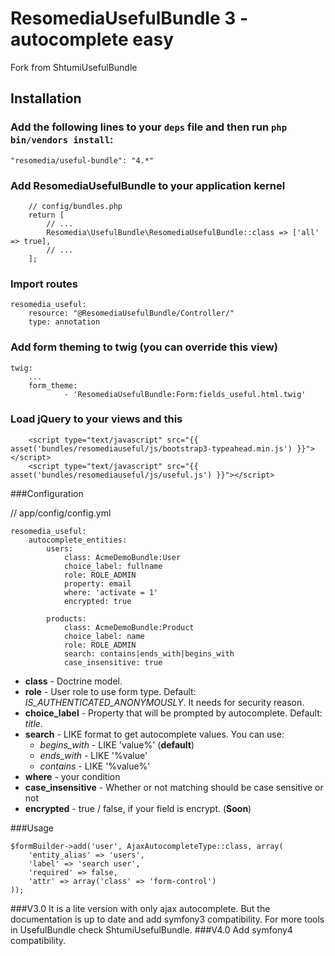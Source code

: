 ResomediaUsefulBundle 3 - autocomplete easy
===============================================

Fork from ShtumiUsefulBundle

## Installation

### Add the following lines to your  `deps` file and then run `php bin/vendors install`:

```
"resomedia/useful-bundle": "4.*"

```

### Add ResomediaUsefulBundle to your application kernel
```
    // config/bundles.php
    return [
        // ...
        Resomedia\UsefulBundle\ResomediaUsefulBundle::class => ['all' => true],
        // ...
    ];
```

### Import routes

```
resomedia_useful:
    resource: "@ResomediaUsefulBundle/Controller/"
    type: annotation
```

### Add form theming to twig (you can override this view)
```
twig:
    ...
    form_theme:
            - 'ResomediaUsefulBundle:Form:fields_useful.html.twig'
```

### Load jQuery to your views and this
```
    <script type="text/javascript" src="{{ asset('bundles/resomediauseful/js/bootstrap3-typeahead.min.js') }}"></script>
    <script type="text/javascript" src="{{ asset('bundles/resomediauseful/js/useful.js') }}"></script>
```

###Configuration

// app/config/config.yml
```
resomedia_useful:
    autocomplete_entities:
        users:
            class: AcmeDemoBundle:User
            choice_label: fullname
            role: ROLE_ADMIN
            property: email
            where: 'activate = 1'
            encrypted: true

        products:
            class: AcmeDemoBundle:Product
            choice_label: name
            role: ROLE_ADMIN
            search: contains|ends_with|begins_with
            case_insensitive: true
```
- **class** - Doctrine model.
- **role** - User role to use form type. Default: *IS_AUTHENTICATED_ANONYMOUSLY*. It needs for security reason.
- **choice_label** - Property that will be prompted by autocomplete. Default: *title*.
- **search** - LIKE format to get autocomplete values. You can use:
   - *begins_with* - LIKE 'value%' (**default**)
   - *ends_with* - LIKE '%value'
   - *contains*  - LIKE '%value%'
- **where** - your condition
- **case_insensitive** - Whether or not matching should be case sensitive or not
- **encrypted** - true / false, if your field is encrypt. (**Soon**)

###Usage

    $formBuilder->add('user', AjaxAutocompleteType::class, array(
        'entity_alias' => 'users',
        'label' => 'search user',
        'required' => false,
        'attr' => array('class' => 'form-control')
    ));

###V3.0
It is a lite version with only ajax autocomplete.
But the documentation is up to date and add symfony3 compatibility.
For more tools in UsefulBundle check ShtumiUsefulBundle.
###V4.0
Add symfony4 compatibility.